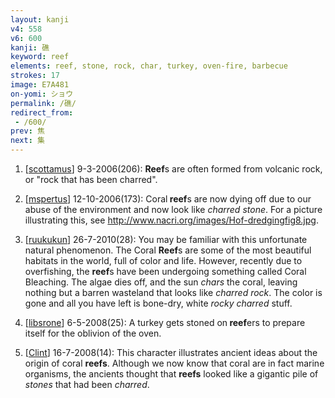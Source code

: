 ```yaml
---
layout: kanji
v4: 558
v6: 600
kanji: 礁
keyword: reef
elements: reef, stone, rock, char, turkey, oven-fire, barbecue
strokes: 17
image: E7A481
on-yomi: ショウ
permalink: /礁/
redirect_from:
 - /600/
prev: 焦
next: 集
---
```


1) [<a href="http://kanji.koohii.com/profile/scottamus">scottamus</a>] 9-3-2006(206): <strong>Reef</strong>s are often formed from volcanic rock, or &quot;rock that has been charred&quot;.

2) [<a href="http://kanji.koohii.com/profile/mspertus">mspertus</a>] 12-10-2006(173): Coral<strong> reef</strong>s are now dying off due to our abuse of the environment and now look like <em>charred stone</em>. For a picture illustrating this, see <a href="http://www.nacri.org/images/Hof-dredgingfig8.jpg">http://www.nacri.org/images/Hof-dredgingfig8.jpg</a>.

3) [<a href="http://kanji.koohii.com/profile/ruukukun">ruukukun</a>] 26-7-2010(28): You may be familiar with this unfortunate natural phenomenon. The Coral <strong>Reef</strong>s are some of the most beautiful habitats in the world, full of color and life. However, recently due to overfishing, the <strong>reef</strong>s have been undergoing something called Coral Bleaching. The algae dies off, and the sun <em>chars</em> the coral, leaving nothing but a barren wasteland that looks like <em>charred rock</em>. The color is gone and all you have left is bone-dry, white <em>rocky charred</em> stuff.

4) [<a href="http://kanji.koohii.com/profile/libsrone">libsrone</a>] 6-5-2008(25): A turkey gets stoned on<strong> reef</strong>ers to prepare itself for the oblivion of the oven.

5) [<a href="http://kanji.koohii.com/profile/Clint">Clint</a>] 16-7-2008(14): This character illustrates ancient ideas about the origin of coral <strong>reefs</strong>. Although we now know that coral are in fact marine organisms, the ancients thought that <strong>reefs</strong> looked like a gigantic pile of <em>stones</em> that had been <em>charred</em>.


